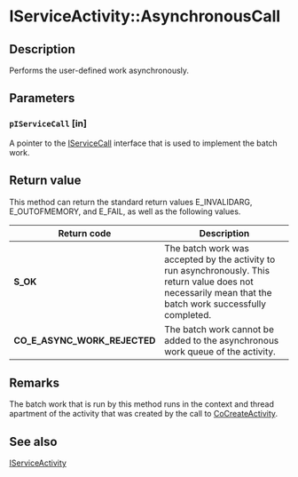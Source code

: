 # IServiceActivity::AsynchronousCall

## Description

Performs the user-defined work asynchronously.

## Parameters

### `pIServiceCall` [in]

A pointer to the [IServiceCall](https://learn.microsoft.com/windows/desktop/api/comsvcs/nn-comsvcs-iservicecall) interface that is used to implement the batch work.

## Return value

This method can return the standard return values E_INVALIDARG, E_OUTOFMEMORY, and E_FAIL, as well as the following values.

| Return code | Description |
| --- | --- |
| **S_OK** | The batch work was accepted by the activity to run asynchronously. This return value does not necessarily mean that the batch work successfully completed. |
| **CO_E_ASYNC_WORK_REJECTED** | The batch work cannot be added to the asynchronous work queue of the activity. |

## Remarks

The batch work that is run by this method runs in the context and thread apartment of the activity that was created by the call to [CoCreateActivity](https://learn.microsoft.com/windows/desktop/api/comsvcs/nf-comsvcs-cocreateactivity).

## See also

[IServiceActivity](https://learn.microsoft.com/windows/desktop/api/comsvcs/nn-comsvcs-iserviceactivity)